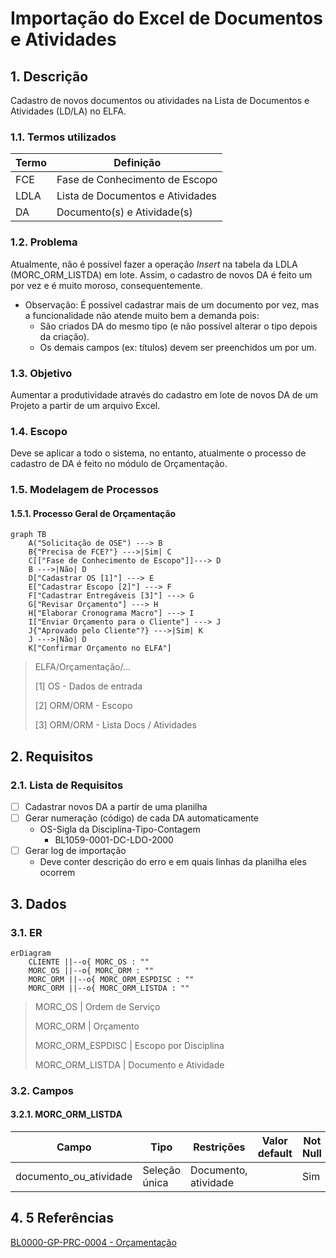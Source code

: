# Importação do Excel de Documentos e Atividades

## 1. Descrição

Cadastro de novos documentos ou atividades na Lista de Documentos e Atividades (LD/LA) no ELFA.

### 1.1. Termos utilizados

| Termo | Definição                        |
| ----- | -------------------------------- |
| FCE   | Fase de Conhecimento de Escopo   |
| LDLA  | Lista de Documentos e Atividades |
| DA    | Documento(s) e Atividade(s)      |

### 1.2. Problema

Atualmente, não é possível fazer a operação _Insert_ na tabela da LDLA (MORC_ORM_LISTDA) em lote. Assim, o cadastro de novos DA é feito um por vez e é muito moroso, consequentemente.

- Observação: É possível cadastrar mais de um documento por vez, mas a funcionalidade não atende muito bem a demanda pois:
  - São criados DA do mesmo tipo (e não possível alterar o tipo depois da criação).
  - Os demais campos (ex: títulos) devem ser preenchidos um por um.

### 1.3. Objetivo

Aumentar a produtividade através do cadastro em lote de novos DA de um Projeto a partir de um arquivo Excel.

### 1.4. Escopo

Deve se aplicar a todo o sistema, no entanto, atualmente o processo de cadastro de DA é feito no módulo de Orçamentação.

### 1.5. Modelagem de Processos

#### 1.5.1. Processo Geral de Orçamentação

```mermaid
graph TB
    A("Solicitação de OSE") ---> B
    B{"Precisa de FCE?"} --->|Sim| C
    C[["Fase de Conhecimento de Escopo"]]---> D
    B --->|Não| D
    D["Cadastrar OS [1]"] ---> E
    E["Cadastrar Escopo [2]"] ---> F
    F["Cadastrar Entregáveis [3]"] ---> G
    G["Revisar Orçamento"] ---> H
    H["Elaborar Cronograma Macro"] ---> I
    I["Enviar Orçamento para o Cliente"] ---> J
    J{"Aprovado pelo Cliente"?} --->|Sim| K
    J --->|Não| D
    K["Confirmar Orçamento no ELFA"]
```

> ELFA/Orçamentação/...
>
> [1] OS - Dados de entrada
>
> [2] ORM/ORM - Escopo
>
> [3] ORM/ORM - Lista Docs / Atividades

## 2. Requisitos

### 2.1. Lista de Requisitos

- [ ] Cadastrar novos DA a partir de uma planilha
- [ ] Gerar numeração (código) de cada DA automaticamente
  - OS-Sigla da Disciplina-Tipo-Contagem
    - BL1059-0001-DC-LDO-2000
- [ ] Gerar log de importação
  - Deve conter descrição do erro e em quais linhas da planilha eles ocorrem

## 3. Dados

### 3.1. ER

```mermaid
erDiagram
    CLIENTE ||--o{ MORC_OS : ""
    MORC_OS ||--o{ MORC_ORM : ""
    MORC_ORM ||--o{ MORC_ORM_ESPDISC : ""
    MORC_ORM ||--o{ MORC_ORM_LISTDA : ""
```

> MORC_OS | Ordem de Serviço
>
> MORC_ORM | Orçamento
>
> MORC_ORM_ESPDISC | Escopo por Disciplina
>
> MORC_ORM_LISTDA | Documento e Atividade

### 3.2. Campos

#### 3.2.1. MORC_ORM_LISTDA

<!--
Campo         nome_do_campo
Tipo          Texto, Número, Data, Arquivo, Seleção única, Seleção Múltipla, Tabela...
Restrições    Formato de Email, Exatamente 6 caracteres...
-->

| Campo                  | Tipo          | Restrições           | Valor default | Not Null |
| ---------------------- | ------------- | -------------------- | ------------- | -------- |
| documento_ou_atividade | Seleção única | Documento, atividade |               | Sim      |

## 4. 5 Referências

[BL0000-GP-PRC-0004 - Orçamentação](https://blossomconsultoria.sharepoint.com/:w:/r/sites/SGQ2/Documentos%20Compartilhados/01_Procedimentos/08_Gerenciamento%20de%20Projeto/BL0000-GP-PRC-0004%20-%20Or%C3%A7amenta%C3%A7%C3%A3o%20Rev.00.docx?d=w664883832c8e487881bd014687382702&csf=1&web=1&e=CYyQhH)

